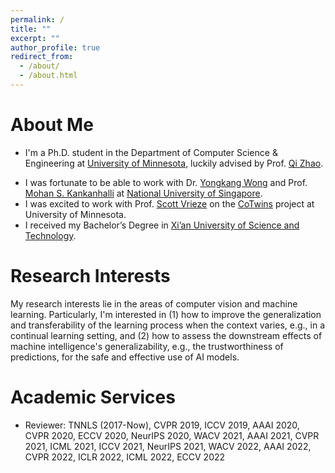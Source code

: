```yaml
---
permalink: /
title: ""
excerpt: ""
author_profile: true
redirect_from: 
  - /about/
  - /about.html
---
```


# About Me
* I'm a Ph.D. student in the Department of Computer Science & Engineering at [University of Minnesota](https://twin-cities.umn.edu/), luckily advised by Prof. [Qi Zhao](https://www-users.cse.umn.edu/~qzhao/).
<!-- * My research interests lie in the general area of machine learning, particularly in deep learning, reinforcement learning and probabilistic inference, as well as their applications in generative modeling, sequential decision making under uncertainty, multi-task and meta-learning, and multi-agent systems. -->
* I was fortunate to be able to work with Dr. [Yongkang Wong](https://sites.google.com/site/yongkangwong/) and Prof. [Mohan S. Kankanhalli](https://www.comp.nus.edu.sg/~mohan/) at [National University of Singapore](https://www.nus.edu.sg/).
* I was excited to work with Prof. [Scott Vrieze](https://cla.umn.edu/about/directory/profile/vrieze) on the [CoTwins](https://genome.psych.umn.edu/index.php/CoTwins) project at University of Minnesota.
* I received my Bachelor’s Degree in [Xi’an University of Science and Technology](https://en.xust.edu.cn/). 

# Research Interests
My research interests lie in the areas of computer vision and machine learning. Particularly, I'm interested in (1) how to improve the generalization and transferability of the learning process when the context varies, e.g., in a continual learning setting, and (2) how to assess the downstream effects of machine intelligence's generalizability, e.g., the trustworthiness of predictions, for the safe and effective use of AI models.

# Academic Services
* Reviewer: TNNLS (2017-Now), CVPR 2019, ICCV 2019, AAAI 2020, CVPR 2020, ECCV 2020, NeurIPS 2020, WACV 2021, AAAI 2021, CVPR 2021, ICML 2021, ICCV 2021, NeurIPS 2021, WACV 2022, AAAI 2022, CVPR 2022, ICLR 2022, ICML 2022, ECCV 2022
